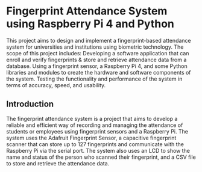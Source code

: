 # Fingerprint Attendance System using Raspberry Pi 4 and Python
This project aims to design and implement a fingerprint-based attendance system for universities and institutions using biometric technology. The scope of this project includes:
Developing a software application that can enroll and verify fingerprints & store and retrieve attendance data from a database.
Using a fingerprint sensor, a Raspberry Pi 4, and some Python libraries and modules to create the hardware and software components of the system.
Testing the functionality and performance of the system in terms of accuracy, speed, and usability.

## Introduction
The fingerprint attendance system is a project that aims to develop a reliable and efficient way of recording and managing the attendance of students or employees using fingerprint sensors and a Raspberry Pi. The system uses the Adafruit Fingerprint Sensor, a capacitive fingerprint scanner that can store up to 127 fingerprints and communicate with the Raspberry Pi via the serial port. The system also uses an LCD to show the name and status of the person who scanned their fingerprint, and a CSV file to store and retrieve the attendance data.
